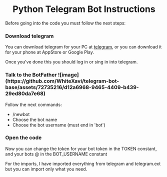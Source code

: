 <h1 align="center"> Python Telegram Bot Instructions </h1>

<p>Before going into the code you must follow the next steps:</p>

<h3>Download telegram</h3>

<p> 
  You can download telegram for your PC at <a href="https://desktop.telegram.org/">telegram</a>,
  or you can download it for your phone at AppStore or Google Play.
</p>
<p>
  Once you've done this you should log in or sing in into telegram.
</p>

<h3>Talk to the BotFather ![image](https://github.com/WhiteXavi/telegram-bot-base/assets/72735216/d12a6968-9465-4409-b439-29ed80da7e68)</h3>

<p>  Follow the next commands:
        <ul>
          <li>/newbot</li>
          <li> Choose the bot name </li>
          <li> Choose the bot username (must end in 'bot') </li>
        </ul>
</p>

<h3>Open the code</h3>

<p>
  Now you can change the token for your bot token in the TOKEN constant,
  and your bots @ in the BOT_USERNAME constant
</p>

<p>
  For the imports, I have imported everything from telegram and telegram.ext but you can import only what you need.
</p>

